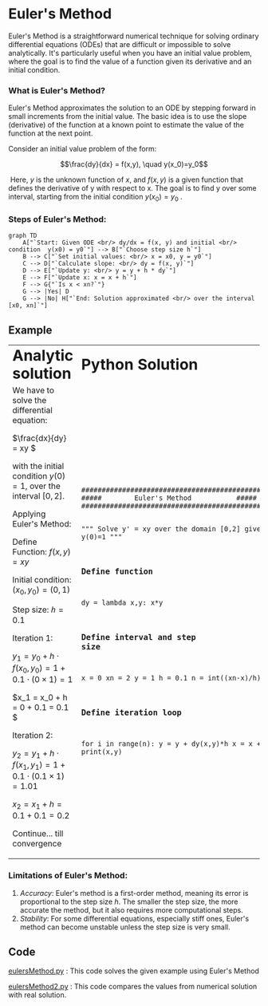 # Euler's Method

Euler's Method is a straightforward numerical technique for solving ordinary differential equations (ODEs) that are difficult or impossible to solve analytically. It's particularly useful when you have an initial value problem, where the goal is to find the value of a function given its derivative and an initial condition.

### What is Euler's Method?
Euler's Method approximates the solution to an ODE by stepping forward in small increments from the initial value. The basic idea is to use the slope (derivative) of the function at a known point to estimate the value of the function at the next point.


Consider an initial value problem of the form:

```math
\frac{dy}{dx} = f(x,y), \quad y(x_0)=y_0
```
​
Here, $y$ is the unknown function of $x$, and $f(x,y)$ is a given function that defines the derivative of y with respect to x. The goal is to find  y over some interval, starting from the initial condition $y(x_0) = y_0$ .


### Steps of Euler's Method:

```mermaid
graph TD
    A["`Start: Given ODE <br/> dy/dx = f(x, y) and initial <br/> condition  y(x0) = y0`"] --> B["`Choose step size h`"]
    B --> C["`Set initial values: <br/> x = x0, y = y0`"]
    C --> D["`Calculate slope: <br/> dy = f(x, y)`"]
    D --> E["`Update y: <br/> y = y + h * dy`"]
    E --> F["`Update x: x = x + h`"]
    F --> G{"`Is x < xn?`"}
    G --> |Yes| D
    G --> |No| H["`End: Solution approximated <br/> over the interval [x0, xn]`"]

```
## Example

<table border="0">
 <tr>
    <td><b style="font-size:30px">Analytic solution </b></td>
    <td><b style="font-size:30px">Python Solution </b></td>
 </tr>
 <tr>
    <td>We have to solve the differential equation:

$\frac{dx}{dy} = xy $

with the initial condition $y(0)=1$, over the interval $[0,2]$.

Applying Euler's Method:

Define Function:
$f(x,y)=xy$

Initial condition: $(x_0 ,y_0) = (0,1)$

Step size: $ℎ = 0.1$


Iteration 1:

$y_1 = y_0 + h \cdot f(x_0, y_0) = 1 + 0.1 \cdot (0 \times 1) = 1$

$x_1 = x_0 + h = 0 + 0.1 = 0.1 $

Iteration 2:

$y_2 = y_1 + h \cdot f(x_1, y_1) = 1 + 0.1 \cdot (0.1 \times 1) = 1.01$

$x_2 = x_1 + h = 0.1 + 0.1 = 0.2$

Continue... till convergence
</td>
    <td>
<pre><code class="language-python">
################################################
#####        Euler's Method           #####
#############################################

""" Solve y' = xy over the domain [0,2]
given y(0)=1
"""
### Define function
dy = lambda x,y: x*y 

### Define interval and step size
x = 0
xn = 2
y = 1
h = 0.1
n = int((xn-x)/h)

### Define iteration loop
for i in range(n):
    y = y + dy(x,y)*h
    x = x + h
    print(x,y)
</code></pre>

</td>
 </tr>
</table>


### Limitations of Euler's Method:
1. *Accuracy*: Euler's method is a first-order method, meaning its error is proportional to the step size $h$. The smaller the step size, the more accurate the method, but it also requires more computational steps.
2. *Stability*: For some differential equations, especially stiff ones, Euler's method can become unstable unless the step size is very small.

## Code
[eulersMethod.py](eulersMethod.py) : This code solves the given example using Euler's Method

[eulersMethod2.py](eulersMethod2.py) : This code compares the values from numerical solution with real solution.

